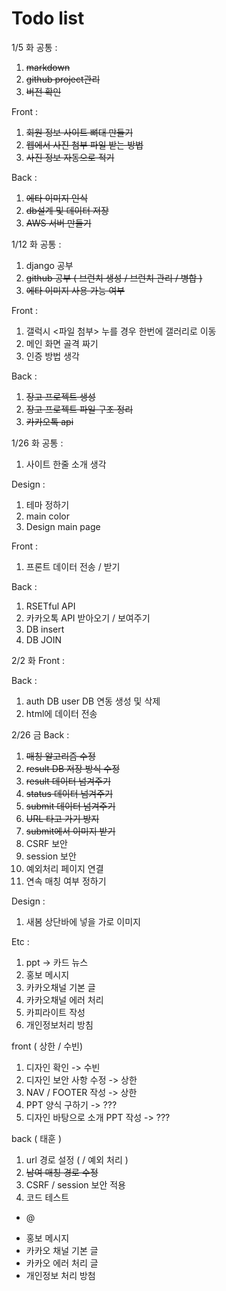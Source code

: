 # Todo list
1/5 화
  공통 :
  1. ~~markdown~~
  2. ~~github project관리~~
  3. ~~버전 확인~~

  Front :
  1. ~~회원 정보 사이트 뼈대 만들기~~
  2. ~~웹에서 사진 첨부 파일 받는 방법~~
  3. ~~사진 정보 자동으로 적기~~

  Back :
  1. ~~에타 이미지 인식~~
  2. ~~db설계 및 데이터 저장~~
  3. ~~AWS 서버 만들기~~
  
1/12 화
  공통 :
  1. django 공부
  2. ~~github 공부 ( 브런치 생성 / 브런치 관리 / 병합 )~~
  3. ~~에타 이미지 사용 가능 여부~~

  Front :
  1. 갤럭시 <파일 첨부> 누를 경우 한번에 갤러리로 이동
  2. 메인 화면 골격 짜기
  3. 인증 방법 생각
  
  Back :
  1. ~~장고 프로젝트 생성~~
  2. ~~장고 프로젝트 파일 구조 정리~~
  3. ~~카카오톡 api~~


1/26 화
  공통 : 
  1. 사이트 한줄 소개 생각

  Design :
  1. 테마 정하기
  2. main color
  3. Design main page

  Front :
  1. 프론트 데이터 전송 / 받기

  Back :
  1. RSETful API
  2. 카카오톡 API 받아오기 / 보여주기 
  3. DB insert
  4. DB JOIN

2/2 화
  Front :

  Back :
  1. auth DB user DB 연동 생성 및 삭제
  2. html에 데이터 전송




2/26 금
  Back : 
  1. ~~매칭 알고리즘 수정~~
  2. ~~result DB 저장 방식 수정~~
  3. ~~result 데이터 넘겨주기~~
  4. ~~status 데이터 넘겨주기~~
  5. ~~submit 데이터 넘겨주기~~
  6. ~~URL 타고 가기 방지~~
  7. ~~submit에서 이미지 받기~~
  8. CSRF 보안
  9. session 보안
  10. 예외처리 페이지 연결
  11. 연속 매칭 여부 정하기
  
  Design :
  1. 새봄 상단바에 넣을 가로 이미지

  Etc : 
  1. ppt -> 카드 뉴스
  2. 홍보 메시지
  3. 카카오채널 기본 글
  4. 카카오채널 에러 처리
  5. 카피라이트 작성
  6. 개인정보처리 방침

  front ( 상한 / 수빈)
  1. 디자인 확인 -> 수빈
  2. 디자인 보안 사항 수정 -> 상한
  3. NAV / FOOTER 작성 -> 상한
  4. PPT 양식 구하기 -> ???
  5. 디자인 바탕으로 소개 PPT 작성 -> ???

  back ( 태훈 )
  1. url 경로 설정 (  / 예외 처리 )
  2. ~~남여 매칭 경로 수정~~
  3. CSRF / session 보안 적용
  4. 코드 테스트

  + @
  - 홍보 메시지
  - 카카오 채널 기본 글
  - 카카오 에러 처리 글
  - 개인정보 처리 방첨